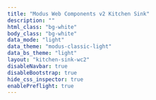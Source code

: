 ```yaml
---
title: "Modus Web Components v2 Kitchen Sink"
description: ""
html_class: "bg-white"
body_class: "bg-white"
data_mode: "light"
data_theme: "modus-classic-light"
data_bs_theme: "light"
layout: "kitchen-sink-wc2"
disableNavbar: true
disableBootstrap: true
hide_css_inspector: true
enablePreflight: true
---
```

